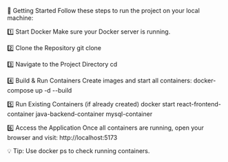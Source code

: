 🚀 Getting Started
Follow these steps to run the project on your local machine:

1️⃣ Start Docker
Make sure your Docker server is running.

2️⃣ Clone the Repository
git clone <your-repo-url>

3️⃣ Navigate to the Project Directory
cd <your-project-folder>

4️⃣ Build & Run Containers
Create images and start all containers:
docker-compose up -d --build

5️⃣ Run Existing Containers (if already created)
docker start react-frontend-container java-backend-container mysql-container

6️⃣ Access the Application
Once all containers are running, open your browser and visit:
http://localhost:5173

💡 Tip: Use docker ps to check running containers.
